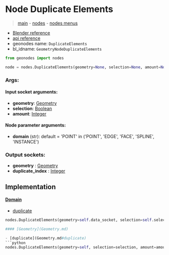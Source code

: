 # Node Duplicate Elements

> [main](../structure.md) - [nodes](nodes.md) - [nodes menus](nodes_menus.md)

- [Blender reference](https://docs.blender.org/manual/en/latest/modeling/geometry_nodes/geometry/duplicate_elements.html)
- [api reference](https://docs.blender.org/api/current/bpy.types.GeometryNodeDuplicateElements.html)
- geonodes name: `DuplicateElements`
- bl_idname: `GeometryNodeDuplicateElements`

```python
from geonodes import nodes

node = nodes.DuplicateElements(geometry=None, selection=None, amount=None, domain='POINT')
```

### Args:

#### Input socket arguments:

- **geometry**: [Geometry](Geometry.md)
- **selection**: [Boolean](Boolean.md)
- **amount**: [Integer](Integer.md)

#### Node parameter arguments:

- **domain** (str): default = 'POINT' in ('POINT', 'EDGE', 'FACE', 'SPLINE', 'INSTANCE')

### Output sockets:

- **geometry** : [Geometry](Geometry.md)
- **duplicate_index** : [Integer](Integer.md)

## Implementation

#### [Domain](Domain.md)

 - [duplicate](Domain.md#duplicate)
  ```python
  nodes.DuplicateElements(geometry=self.data_socket, selection=self.selection, amount=amount, domain=self.domain  ```

#### [Geometry](Geometry.md)

 - [duplicate](Geometry.md#duplicate)
  ```python
  nodes.DuplicateElements(geometry=self, selection=selection, amount=amount, domain=domain  ```

